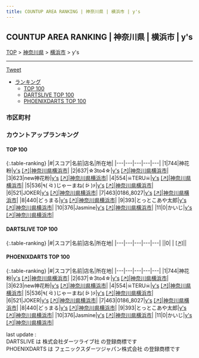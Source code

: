 ```yaml
---
title: COUNTUP AREA RANKING | 神奈川県 | 横浜市 | y's
---
```

## COUNTUP AREA RANKING | 神奈川県 | 横浜市 | y's

[TOP](/darts/rank/) > [神奈川県](/darts/rank/神奈川県/) > [横浜市](/darts/rank/神奈川県/横浜市/) > y's

___

<a href="https://twitter.com/share?ref_src=twsrc%5Etfw" data-text="COUNTUP AREA RANKING | 神奈川県横浜市y's" class="twitter-share-button" data-hashtags="DARTSLIVE,PHOENIXDARTS,darts,ダーツ" data-show-count="false">Tweet</a>

* [ランキング](#カウントアップランキング)
    * [TOP 100](#top-100)
    * [DARTSLIVE TOP 100](#dartslive-top-100)
    * [PHOENIXDARTS TOP 100](#phoenixdarts-top-100)

### 市区町村

<ul>

</ul>

### カウントアップランキング

#### TOP 100



{:.table-ranking}
|#|スコア|名前|店名|所在地|
|---|---|---|---|---|
|1|744|<span class="rank-name-pd">神花粉</span>|<a href="/darts/rank/shops/81641.html">y's</a> <a href="https://vs.phoenixdarts.com/jp/shop/shopDetailInfo/s_81641?s_seq=81641">[↗]</a>|<a href="/darts/rank/神奈川県/横浜市">神奈川県横浜市</a>|
|2|637|<span class="rank-name-pd">☆3to4☆</span>|<a href="/darts/rank/shops/81641.html">y's</a> <a href="https://vs.phoenixdarts.com/jp/shop/shopDetailInfo/s_81641?s_seq=81641">[↗]</a>|<a href="/darts/rank/神奈川県/横浜市">神奈川県横浜市</a>|
|3|623|<span class="rank-name-pd">new神花粉</span>|<a href="/darts/rank/shops/81641.html">y's</a> <a href="https://vs.phoenixdarts.com/jp/shop/shopDetailInfo/s_81641?s_seq=81641">[↗]</a>|<a href="/darts/rank/神奈川県/横浜市">神奈川県横浜市</a>|
|4|554|<span class="rank-name-pd">☠TERU☠</span>|<a href="/darts/rank/shops/81641.html">y's</a> <a href="https://vs.phoenixdarts.com/jp/shop/shopDetailInfo/s_81641?s_seq=81641">[↗]</a>|<a href="/darts/rank/神奈川県/横浜市">神奈川県横浜市</a>|
|5|536|<span class="rank-name-pd">٩( ᐛ )じゃーまね( ᐖ )۶</span>|<a href="/darts/rank/shops/81641.html">y's</a> <a href="https://vs.phoenixdarts.com/jp/shop/shopDetailInfo/s_81641?s_seq=81641">[↗]</a>|<a href="/darts/rank/神奈川県/横浜市">神奈川県横浜市</a>|
|6|521|<span class="rank-name-pd">JOKER</span>|<a href="/darts/rank/shops/81641.html">y's</a> <a href="https://vs.phoenixdarts.com/jp/shop/shopDetailInfo/s_81641?s_seq=81641">[↗]</a>|<a href="/darts/rank/神奈川県/横浜市">神奈川県横浜市</a>|
|7|463|<span class="rank-name-pd">0186_8027</span>|<a href="/darts/rank/shops/81641.html">y's</a> <a href="https://vs.phoenixdarts.com/jp/shop/shopDetailInfo/s_81641?s_seq=81641">[↗]</a>|<a href="/darts/rank/神奈川県/横浜市">神奈川県横浜市</a>|
|8|440|<span class="rank-name-pd">どぅまる</span>|<a href="/darts/rank/shops/81641.html">y's</a> <a href="https://vs.phoenixdarts.com/jp/shop/shopDetailInfo/s_81641?s_seq=81641">[↗]</a>|<a href="/darts/rank/神奈川県/横浜市">神奈川県横浜市</a>|
|9|393|<span class="rank-name-pd">とっとこあや太郎</span>|<a href="/darts/rank/shops/81641.html">y's</a> <a href="https://vs.phoenixdarts.com/jp/shop/shopDetailInfo/s_81641?s_seq=81641">[↗]</a>|<a href="/darts/rank/神奈川県/横浜市">神奈川県横浜市</a>|
|10|376|<span class="rank-name-pd">Jasmine</span>|<a href="/darts/rank/shops/81641.html">y's</a> <a href="https://vs.phoenixdarts.com/jp/shop/shopDetailInfo/s_81641?s_seq=81641">[↗]</a>|<a href="/darts/rank/神奈川県/横浜市">神奈川県横浜市</a>|
|11|0|<span class="rank-name-pd">かいじ</span>|<a href="/darts/rank/shops/81641.html">y's</a> <a href="https://vs.phoenixdarts.com/jp/shop/shopDetailInfo/s_81641?s_seq=81641">[↗]</a>|<a href="/darts/rank/神奈川県/横浜市">神奈川県横浜市</a>|


#### DARTSLIVE TOP 100



{:.table-ranking}
|#|スコア|名前|店名|所在地|
|---|---|---|---|---|
||0|<span class="rank-name-dl"> </span>|<a href="/darts/rank/shops/.html"></a> <a href="">[↗]</a>|<a href="/darts/rank//"></a>|


#### PHOENIXDARTS TOP 100



{:.table-ranking}
|#|スコア|名前|店名|所在地|
|---|---|---|---|---|
|1|744|<span class="rank-name-pd">神花粉</span>|<a href="/darts/rank/shops/81641.html">y's</a> <a href="https://vs.phoenixdarts.com/jp/shop/shopDetailInfo/s_81641?s_seq=81641">[↗]</a>|<a href="/darts/rank/神奈川県/横浜市">神奈川県横浜市</a>|
|2|637|<span class="rank-name-pd">☆3to4☆</span>|<a href="/darts/rank/shops/81641.html">y's</a> <a href="https://vs.phoenixdarts.com/jp/shop/shopDetailInfo/s_81641?s_seq=81641">[↗]</a>|<a href="/darts/rank/神奈川県/横浜市">神奈川県横浜市</a>|
|3|623|<span class="rank-name-pd">new神花粉</span>|<a href="/darts/rank/shops/81641.html">y's</a> <a href="https://vs.phoenixdarts.com/jp/shop/shopDetailInfo/s_81641?s_seq=81641">[↗]</a>|<a href="/darts/rank/神奈川県/横浜市">神奈川県横浜市</a>|
|4|554|<span class="rank-name-pd">☠TERU☠</span>|<a href="/darts/rank/shops/81641.html">y's</a> <a href="https://vs.phoenixdarts.com/jp/shop/shopDetailInfo/s_81641?s_seq=81641">[↗]</a>|<a href="/darts/rank/神奈川県/横浜市">神奈川県横浜市</a>|
|5|536|<span class="rank-name-pd">٩( ᐛ )じゃーまね( ᐖ )۶</span>|<a href="/darts/rank/shops/81641.html">y's</a> <a href="https://vs.phoenixdarts.com/jp/shop/shopDetailInfo/s_81641?s_seq=81641">[↗]</a>|<a href="/darts/rank/神奈川県/横浜市">神奈川県横浜市</a>|
|6|521|<span class="rank-name-pd">JOKER</span>|<a href="/darts/rank/shops/81641.html">y's</a> <a href="https://vs.phoenixdarts.com/jp/shop/shopDetailInfo/s_81641?s_seq=81641">[↗]</a>|<a href="/darts/rank/神奈川県/横浜市">神奈川県横浜市</a>|
|7|463|<span class="rank-name-pd">0186_8027</span>|<a href="/darts/rank/shops/81641.html">y's</a> <a href="https://vs.phoenixdarts.com/jp/shop/shopDetailInfo/s_81641?s_seq=81641">[↗]</a>|<a href="/darts/rank/神奈川県/横浜市">神奈川県横浜市</a>|
|8|440|<span class="rank-name-pd">どぅまる</span>|<a href="/darts/rank/shops/81641.html">y's</a> <a href="https://vs.phoenixdarts.com/jp/shop/shopDetailInfo/s_81641?s_seq=81641">[↗]</a>|<a href="/darts/rank/神奈川県/横浜市">神奈川県横浜市</a>|
|9|393|<span class="rank-name-pd">とっとこあや太郎</span>|<a href="/darts/rank/shops/81641.html">y's</a> <a href="https://vs.phoenixdarts.com/jp/shop/shopDetailInfo/s_81641?s_seq=81641">[↗]</a>|<a href="/darts/rank/神奈川県/横浜市">神奈川県横浜市</a>|
|10|376|<span class="rank-name-pd">Jasmine</span>|<a href="/darts/rank/shops/81641.html">y's</a> <a href="https://vs.phoenixdarts.com/jp/shop/shopDetailInfo/s_81641?s_seq=81641">[↗]</a>|<a href="/darts/rank/神奈川県/横浜市">神奈川県横浜市</a>|
|11|0|<span class="rank-name-pd">かいじ</span>|<a href="/darts/rank/shops/81641.html">y's</a> <a href="https://vs.phoenixdarts.com/jp/shop/shopDetailInfo/s_81641?s_seq=81641">[↗]</a>|<a href="/darts/rank/神奈川県/横浜市">神奈川県横浜市</a>|


<div class="footer border-top border-gray-light mt-5 pt-3 text-right text-gray">
    last update : <span style="font-weight: italic" id="foot_last_modified"></span><br />
    DARTSLIVE は 株式会社ダーツライブ社 の登録商標です<br />
    PHOENIXDARTS は フェニックスダーツジャパン株式会社 の登録商標です<br />
</div>

<script src="https://cdnjs.cloudflare.com/ajax/libs/jquery.tablesorter/2.31.3/js/jquery.tablesorter.min.js" integrity="sha512-qzgd5cYSZcosqpzpn7zF2ZId8f/8CHmFKZ8j7mU4OUXTNRd5g+ZHBPsgKEwoqxCtdQvExE5LprwwPAgoicguNg==" crossorigin="anonymous" referrerpolicy="no-referrer"></script>
<link rel="stylesheet" href="https://cdnjs.cloudflare.com/ajax/libs/jquery.tablesorter/2.31.3/css/theme.default.min.css" integrity="sha512-wghhOJkjQX0Lh3NSWvNKeZ0ZpNn+SPVXX1Qyc9OCaogADktxrBiBdKGDoqVUOyhStvMBmJQ8ZdMHiR3wuEq8+w==" crossorigin="anonymous" referrerpolicy="no-referrer" />
<script>
$(function() {
    $(".table-ranking").tablesorter({sortList:[[0, 0]]});
    $("#foot_last_modified").text(formatDate(new Date(document.lastModified), 'yyyy-MM-dd HH:mm:ss'));
});
</script>

<script async src="https://platform.twitter.com/widgets.js" charset="utf-8"></script>